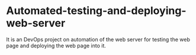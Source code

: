 # Automated-testing-and-deploying-web-server
It is an DevOps project on automation of the web server for testing the web page and deploying the web page into it.
